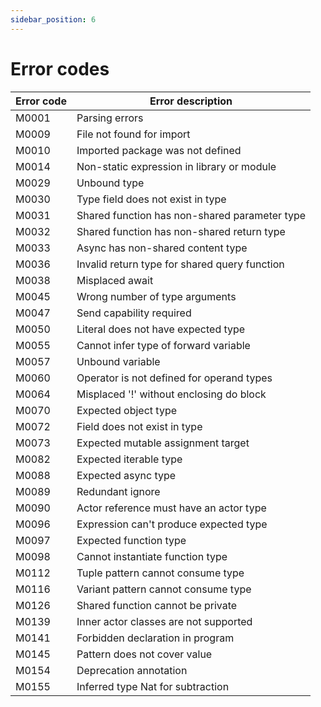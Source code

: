 ```yaml
---
sidebar_position: 6
---
```


# Error codes

| Error code | Error description |
|------------|-------------------|
| M0001      | Parsing errors    |
| M0009      | File not found for import |
| M0010      | Imported package was not defined |
| M0014      | Non-static expression in library or module |
| M0029      | Unbound type |
| M0030      | Type field does not exist in type |
| M0031      | Shared function has non-shared parameter type |
| M0032      | Shared function has non-shared return type |
| M0033      | Async has non-shared content type |
| M0036      | Invalid return type for shared query function |
| M0038      | Misplaced await |
| M0045      | Wrong number of type arguments |
| M0047      | Send capability required |
| M0050      | Literal does not have expected type |
| M0055      | Cannot infer type of forward variable |
| M0057      | Unbound variable |
| M0060      | Operator is not defined for operand types |
| M0064      | Misplaced '!' without enclosing do block |
| M0070      | Expected object type |
| M0072      | Field does not exist in type |
| M0073      | Expected mutable assignment target |
| M0082      | Expected iterable type |
| M0088      | Expected async type |
| M0089      | Redundant ignore |
| M0090      | Actor reference must have an actor type |
| M0096      | Expression can't produce expected type |
| M0097      | Expected function type |
| M0098      | Cannot instantiate function type |
| M0112      | Tuple pattern cannot consume type |
| M0116      | Variant pattern cannot consume type |
| M0126      | Shared function cannot be private |
| M0139      | Inner actor classes are not supported |
| M0141      | Forbidden declaration in program |
| M0145      | Pattern does not cover value |
| M0154      | Deprecation annotation |
| M0155      | Inferred type Nat for subtraction |
